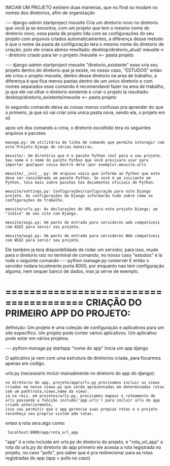 INICIAR UM PROJETO
existem duas maneiras, que no final so mudam os nomes dos diretorios, afim de organização

--- django-admin startproject meusite
    Cria um diretorio novo no diretorio que você ja se encontra, com um projeto que tem o mesmo nome do diretorio novo, essa pasta de projeto
    lida com as configurações do seu projeto com arquivos criados automaticamentes, a diferença desse metodo é que o nome da pasta de configuração tera o mesmo nome
    do diretorio de criação, pois ele criara abmso
    resultado:
        desktop/diretorio_atual/ meusite <-- diretorio criado para ter o projeto  /meusite <-- pasta projeto

--- django-admin startproject meusite "diretorio_existente"
    esse cria seu projeto dentro do diretorio que ja existe, no nosso caso, "ESTUDOS" então ele criou o projeto meusite,
    dentro desse diretorio na area de trabalho, a diferença é que fica menos pastas dentro de um unico diretorio e com nomes separados
    esse comando é recomendavel fazer na area de trabalho, ja que ele vai olhar o diretorio existente e criar o projeto la
    resultado:
       desktop/diretorio_existente/meusite <-- pasta projeto

(o segundo comando deixa as coisas menos confusas pra aprender do que o primeiro, ja que só vai criar uma unica pasta nova, sendo ela, o projeto em si)

apos um dos comando a cima, o diretorio escolhido tera os seguintes arquivos e pacotes:

    manage.py: Um utilitário de linha de comando que permite interagir com este Projeto Django de várias maneiras.

    meusite/: Um diretório que é o pacote Python real para o seu projeto. Seu nome é o nome do pacote Python que você precisará usar para importar qualquer coisa dentro dele (por exemplo).meusite.urls

    meusite/__init__.py: Um arquivo vazio que informa ao Python que este deve ser considerado um pacote Python. Se você é um iniciante em Python, leia mais sobre pacotes nos documentos oficiais do Python.

    meusite/settings.py: Configurações/configuração para este Django projeto. As configurações do Django informarão tudo sobre como as configurações de trabalho.

    meusite/urls.py: As declarações de URL para este projeto Django; um "índice" do seu site com Django.

    meusite/asgi.py: Um ponto de entrada para servidores web compatíveis com ASGI para servir seu projeto. 

    meusite/wsgi.py: Um ponto de entrada para servidores Web compatíveis com WSGI para servir seu projeto.

Ele também ja tera disponibilidade de rodar um servidor, para isso, mude para o diretorio raiz no terminal de comando, no nosso caso "estudos" e la rode o seguinte comando
---  python manage.py runserver
    E então o servidor rodara localmente porta 8000, por enquanto nao tem configuração alguma, nem sequer banco de dados, mas ja serve de exemplo.

=======================================
CRIAÇÃO DO PRIMEIRO APP DO PROJETO:
========================================
definição:
    Um projeto é uma coleção de configuração e aplicativos para um site específico. Um projeto pode conter vários aplicativos. Um aplicativo pode estar em vários projetos.

--- python manage.py startapp "nome do app"
    Inicia um app django

O aplicativo ja vem com uma estrutura de diretorios criada, para focarmos apenas em codigo.

urls.py (necessario incluir manualmente no diretorio do app do django):

    no diretorio do app, projeto/app/urls.py precisamos incluir as views criadas em nosso views.py que serão apresentadas em determinadas rotas com um path(rota,views,name da view).
    ja na raiz, em projetos/urls.py, precisamos mapear o roteamento de urls passando a funcção include('app.urls') para incluir urls do app criado anteriormente,
    isso vai permitir que o app gerencie suas propias rotas e o projeto reconheça seu proprio sistem ade rotas.

entao a rota sera algo como:

     localhost:8000/app/rota_url_app 

"app" é a rota incluida em urls.py do diretorio do projeto, e "rota_url_app" a rota do urls.py do diretorio do app
primeiro ele acessa a rota registrada no projeto, no caso "polls", pra saber que é pra redirecionar para as rotas registradas do app (app = polls no caso)
